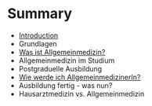 # Summary

* [Introduction](README.md)
* Grundlagen
* [Was ist Allgemeinmedizin?](first-question.md)
* Allgemeinmedizin im Studium
* Postgraduelle Ausbildung
* [Wie werde ich AllgemeinmedizinerIn?](second-question.md)
* Ausbildung fertig - was nun?
* Hausarztmedizin vs. Allgemeinmedizin

